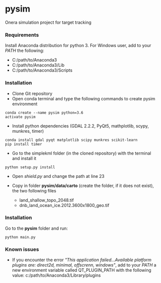 # pysim
Onera simulation project for target tracking 

### Requirements

Install Anaconda distribution for python 3. For Windows user, add to your *PATH* the following:

- C:/path/to/Anaconda3
- C:/path/to/Anaconda3/Lib
- C:/path/to/Anaconda3/Scripts


### Installation
- Clone Git repository
- Open conda terminal and type the following commands to create pysim environment

```
conda create --name pysim python=3.6
activate pysim
```

- Install python dependencies (GDAL 2.2.2, PyQt5, mathplotlib, scypy, munkres, timer)

```
conda install gdal pyqt matplotlib scipy munkres scikit-learn
pip install timer
```

- Go to the simplekml folder (in the cloned repository) with the terminal and install it

```
python setup.py install
```

- Open *shield.py* and change the path at line 23

- Copy in folder **pysim/data/carto** (create the folder, if it does not exist), the two following files

  - land_shallow_topo_2048.tif
  - dnb_land_ocean_ice.2012.3600x1800_geo.tif

### Installation

Go to the **pysim** folder and run:

```
python main.py
```

### Known issues

- If you encounter the error *"This application failed...Available platform plugins are: direct2d, minimal, offscrenn, windows"*, 
add to your *PATH* a new environment variable called QT_PLUGIN_PATH with the following value: c:/path/to/Anaconda3/Library/plugins
